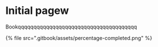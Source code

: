 # Initial pagew

Bookqqqqqqqqqqqqqqqqqqqqqqqqqqqqqqqqqqqqqq

{% file src=".gitbook/assets/percentage-completed.png" %}

